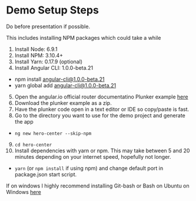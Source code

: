 # Demo Setup Steps 
Do before presentation if possible. 

This includes installing NPM packages which could take a while

1. Install Node:        6.9.1
2. Install NPM:         3.10.4+
3. Install Yarn:        0.17.9 (optional)
4. Install Angular CLI: 1.0.0-beta.21
  - npm install angular-cli@1.0.0-beta.21
  - yarn global add angular-cli@1.0.0-beta.21 
5. Open the angular.io official router documentatino Plunker example [here](https://angular.io/resources/live-examples/router/ts/plnkr.html)
6. Download the plunker example as a zip.
7. Have the plunker code open in a text editor or IDE so copy/paste is fast.
8. Go to the directory you want to use for the demo project and generate the app
  - `ng new hero-center --skip-npm`
9. `cd hero-center`
10. Install dependencies with yarn or npm. This may take between 5 and 20 minutes depending on your internet speed, hopefully not longer.
  - `yarn` (or `npm install` if using npm) and change default port in package.json start script.


If on windows I highly recommend installing Git-bash or Bash on Ubuntu on Windows [here](https://msdn.microsoft.com/en-us/commandline/wsl/install_guide) 
